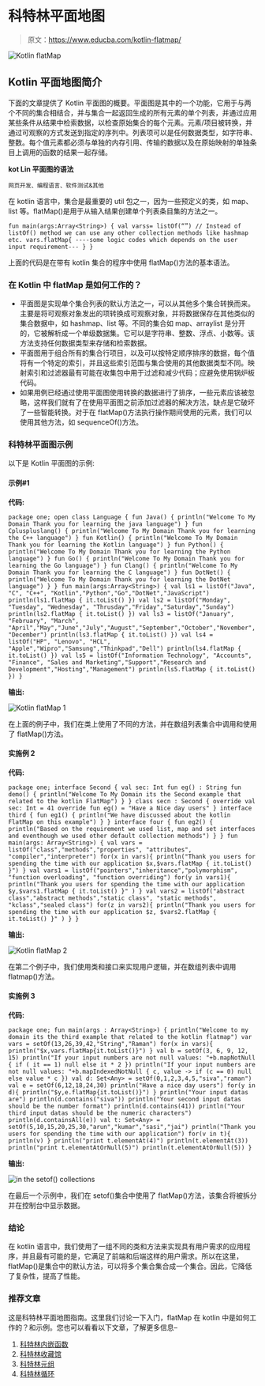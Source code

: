 # 科特林平面地图

> 原文：<https://www.educba.com/kotlin-flatmap/>

![Kotlin flatMap](img/d9c731c4e70387a7f34288cb0b07c46f.png)



## Kotlin 平面地图简介

下面的文章提供了 Kotlin 平面图的概要。平面图是其中的一个功能，它用于与两个不同的集合相结合，并与集合一起返回生成的所有元素的单个列表，并通过应用某些条件从结果中检索数据，以检查原始集合的每个元素。元素/项目被转换，并通过可观察的方式发送到指定的序列中。列表项可以是任何数据类型，如字符串、整数。每个值元素都必须与单独的内存引用、传输的数据以及在原始映射的单独条目上调用的函数的结果一起存储。

**kot Lin 平面图的语法**

<small>网页开发、编程语言、软件测试&其他</small>

在 kotlin 语言中，集合是最重要的 util 包之一，因为一些预定义的类，如 map、list 等。flatMap()是用于从输入结果创建单个列表条目集的方法之一。

`fun main(args:Array<String>)
{
val varss= listOf(“”) // Instead of listOf() method we can use any other collection methods like hashmap etc.
vars.flatMap{
----some logic codes which depends on the user input requirement---
}
}`

上面的代码是在带有 kotlin 集合的程序中使用 flatMap()方法的基本语法。

### 在 Kotlin 中 flatMap 是如何工作的？

*   平面图是实现单个集合列表的默认方法之一，可以从其他多个集合转换而来。主要是将可观察对象发出的项转换成可观察对象，并将数据保存在其他类似的集合数据中，如 hashmap、list 等。不同的集合如 map、arraylist 是分开的，它被解析成一个单级数据集。它可以是字符串、整数、浮点、小数等。该方法支持任何数据类型来存储和检索数据。
*   平面图用于组合所有的集合行项目，以及可以按特定顺序排序的数据，每个值将有一个特定的索引，并且这些索引范围与集合使用的其他数据类型不同。映射索引和过滤器最有可能在收集包中用于过滤和减少代码；应避免使用锅炉板代码。
*   如果用例已经通过使用平面图使用转换的数据进行了排序，一些元素应该被忽略，这样我们就有了在使用平面图之前添加过滤器的解决方法，缺点是它破坏了一些智能转换。对于在 flatMap()方法执行操作期间使用的元素，我们可以使用其他方法，如 sequenceOf()方法。

### 科特林平面图示例

以下是 Kotlin 平面图的示例:

#### 示例#1

**代码:**

`package one;
open class Language
{
fun Java()
{
println("Welcome To My Domain Thank you for learning the java language")
}
fun Cpluspluslang()
{
println("Welcome To My Domain Thank you for learning the C++ language")
}
fun Kotlin()
{
println("Welcome To My Domain Thank you for learning the Kotlin language")
}
fun Python()
{
println("Welcome To My Domain Thank you for learning the Python language")
}
fun Go()
{
println("Welcome To My Domain Thank you for learning the Go language")
}
fun Clang()
{
println("Welcome To My Domain Thank you for learning the C language")
}
fun DotNet()
{
println("Welcome To My Domain Thank you for learning the DotNet language")
}
}
fun main(args:Array<String>)
{
val ls1 = listOf("Java", "C", "C++", "Kotlin","Python","Go","DotNet","JavaScript")
println(ls1.flatMap { it.toList() })
val ls2 = listOf("Monday", "Tuesday", "Wednesday", "Thrusday","Friday","Saturday","Sunday")
println(ls2.flatMap { it.toList() })
val ls3 = listOf("January", "February", "March", "April","May","June","July","August","September","October","November","December")
println(ls3.flatMap { it.toList() })
val ls4 = listOf("HP", "Lenovo", "HCL", "Apple","Wipro","Samsung","Thinkpad","Dell")
println(ls4.flatMap { it.toList() })
val ls5 = listOf("Information Technology", "Accounts", "Finance", "Sales and Marketing","Support","Research and Development","Hosting","Management")
println(ls5.flatMap { it.toList() })
}`

**输出:**

![Kotlin flatMap 1](img/659fdeab515860ba92929b51e56fbbc1.png)



在上面的例子中，我们在类上使用了不同的方法，并在数组列表集合中调用和使用了 flatMap()方法。

#### 实施例 2

**代码:**

`package one;
interface Second {
val sec: Int
fun eg() : String
fun demo() {
println("Welcome To My Domain its the Second example that related to the kotlin FlatMap")
}
}
class secn : Second {
override val sec: Int = 41
override fun eg() = "Have a Nice day users"
}
interface third {
fun eg1() {
println("We have discussed about the kotlin FlatMap on this example")
}
}
interface four {
fun eg2() {
println("Based on the requirement we used list, map and set interfaces and eventhough we used other default collection methods")
}
}
fun main(args: Array<String>) {
val vars = listOf("class","methods","properties", "attributes", "compiler","interpreter")
for(x in vars){
println("Thank you users for spending the time with our application $x,$vars.flatMap { it.toList() }")
}
val vars1 = listOf("pointers","inheritance","polymorphism", "function overloading", "function overriding")
for(y in vars1){
println("Thank you users for spending the time with our application $y,$vars1.flatMap { it.toList() }" )
}
val vars2 = listOf("abstract class","abstract methods","static class", "static methods", "kclass","sealed class")
for(z in vars2){
println("Thank you users for spending the time with our application $z, $vars2.flatMap { it.toList() }" )
}
}`

**输出:**

![Kotlin flatMap 2](img/4c9470c523c5af977dc5fc932c95130a.png)



在第二个例子中，我们使用类和接口来实现用户逻辑，并在数组列表中调用 flatmap()方法。

#### 实施例 3

**代码:**

`package one;
fun main(args : Array<String>) {
println("Welcome to my domain its the third example that related to the kotlin flatmap")
var vars = setOf(13,26,39,42,"String","Raman")
for(x in vars){
println("$x,vars.flatMap{it.toList()}")
}
val b = setOf(3, 6, 9, 12, 15)
println("If your input numbers are not null values: "+b.mapNotNull
{ if ( it == 1) null else it * 2 })
println("If your input numbers are not null values: "+b.mapIndexedNotNull
{ c, value -> if (c == 0) null else value * c })
val d: Set<Any> = setOf(0,1,2,3,4,5,"siva","raman")
val e = setOf(6,12,18,24,30)
println("Have a nice day users")
for(y in d){
println("$y,e.flatMap{it.toList()}")
}
println("Your input datas are")
println(d.contains("siva"))
println("Your second input datas should be the number format")
println(d.contains(41))
println("Your third input datas should be the numeric characters")
println(d.containsAll(e))
val t: Set<Any> = setOf(5,10,15,20,25,30,"arun","kumar","sasi","jai")
println("Thank you users for spending the time with our application")
for(v in t){
println(v)
}
println("print t.elementAt(4)")
println(t.elementAt(3))
println("print t.elementAtOrNull(5)")
println(t.elementAtOrNull(5))
}`

**输出:**

![in the setof() collections](img/b9f5fa6526b3538c7baaac90b12305fb.png)



在最后一个示例中，我们在 setof()集合中使用了 flatMap()方法，该集合将被拆分并在控制台中显示数据。

### 结论

在 kotlin 语言中，我们使用了一组不同的类和方法来实现具有用户需求的应用程序，并且最有可能的是，它满足了前端和后端这样的用户需求。所以在这里，flatMap()是集合中的默认方法，可以将多个集合集合成一个集合。因此，它降低了复杂性，提高了性能。

### 推荐文章

这是科特林平面地图指南。这里我们讨论一下入门，flatMap 在 kotlin 中是如何工作的？和示例。您也可以看看以下文章，了解更多信息–

1.  [科特林内嵌函数](https://www.educba.com/kotlin-inline-function/)
2.  [科特林收藏馆](https://www.educba.com/kotlin-collections/)
3.  [科特林元组](https://www.educba.com/kotlin-tuple/)
4.  [科特林循环](https://www.educba.com/kotlin-loops/)





